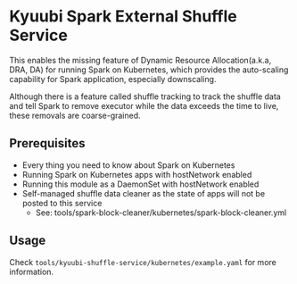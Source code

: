 # Kyuubi Spark External Shuffle Service

This enables the missing feature of Dynamic Resource Allocation(a.k.a, DRA, DA) for running Spark on Kubernetes, which provides the auto-scaling capability for Spark application, especially downscaling.

Although there is a feature called shuffle tracking to track the shuffle data and tell Spark to remove executor while the data exceeds the time to live, these removals are coarse-grained.


## Prerequisites

- Every thing you need to know about Spark on Kubernetes
- Running Spark on Kubernetes apps with hostNetwork enabled
- Running this module as a DaemonSet with hostNetwork enabled
- Self-managed shuffle data cleaner as the state of apps will not be posted to this service
  - See: tools/spark-block-cleaner/kubernetes/spark-block-cleaner.yml


## Usage

Check `tools/kyuubi-shuffle-service/kubernetes/example.yaml` for more information.
